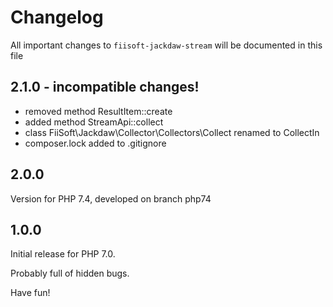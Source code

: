 # Changelog

All important changes to `fiisoft-jackdaw-stream` will be documented in this file

## 2.1.0 - incompatible changes!

- removed method ResultItem::create
- added method StreamApi::collect
- class FiiSoft\Jackdaw\Collector\Collectors\Collect renamed to CollectIn
- composer.lock added to .gitignore

## 2.0.0

Version for PHP 7.4, developed on branch php74

## 1.0.0

Initial release for PHP 7.0.

Probably full of hidden bugs.

Have fun!